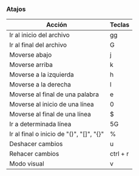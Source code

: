 ### Atajos

Acción      | Teclas
------------|-------
Ir al inicio del archivo | gg
Ir al final del archivo | G
Moverse abajo | j
Moverse arriba | k
Moverse a la izquierda | h
Moverse a la derecha | l
Moverse al final de una palabra | e
Moverse al inicio de una línea | 0
Moverse al final de una línea | $
Ir a determinada línea | 5G 
Ir al final o inicio de "()", "[]", "{}" | %
Deshacer cambios | u
Rehacer cambios | ctrl + r
Modo visual | v

